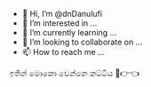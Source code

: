 - 👋 Hi, I’m @dnDanulufi
- 👀 I’m interested in ...
- 🌱 I’m currently learning ...
- 💞️ I’m looking to collaborate on ...
- 📫 How to reach me ...

<!---
dnDanulufi/dnDanulufi is a ✨ special ✨ repository because its `README.md` (this file) appears on your GitHub profile.
You can click the Preview link to take a look at your changes.
--->
ඉතින් මොකො වෙන්නෙ කට්ටිය 🌚👉👈

